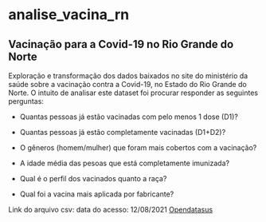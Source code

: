 # analise_vacina_rn

## Vacinação para a Covid-19 no Rio Grande do Norte

Exploração e transformação dos dados baixados no site do ministério da saúde sobre a vacinação contra a Covid-19, no Estado do Rio Grande do Norte.
O intuito de analisar este dataset foi procurar responder as seguintes perguntas:

- Quantas pessoas já estão vacinadas com pelo menos 1 dose (D1)?

- Quantas pessoas já estão completamente vacinadas (D1+D2)?

- O gêneros (homem/mulher) que foram mais cobertos com a vacinação?

- A idade média das pesoas que está completamente imunizada?

- Qual é o perfil dos vacinados quanto a raça?

- Qual foi a vacina mais aplicada por fabricante?



Link do arquivo csv: data do acesso: 12/08/2021 [Opendatasus](https://opendatasus.saude.gov.br/dataset/covid-19-vacinacao/resource/ef3bd0b8-b605-474b-9ae5-c97390c197a8)
